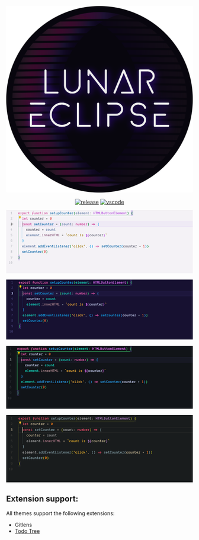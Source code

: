 <div align="center">
<img src="https://raw.githubusercontent.com/edheltzel/lunar-eclipse-for-visual-studio-code/master/images/icon__lunar-eclipse.png" alt="Lunar Eclipse icon"/>

[![release](https://img.shields.io/github/release/edheltzel/lunar-eclipse-for-visual-studio-code.svg?style=for-the-badge&logo=github&logoColor=white&colorA=101119&colorB=6D57FF)](https://github.com/edheltzel/lunar-eclipse-for-visual-studio-code/releases/latest)  [![vscode](https://img.shields.io/badge/VS_Code-v1.74+-373277.svg?style=for-the-badge&logo=microsoft&logoColor=white&colorA=101119&colorB=42557B)](https://code.visualstudio.com/updates/v1_30)

</div>

![lunar eclipse light](./images/lunar_eclipse_light--typescript.png)

![lunar eclipse](./images/lunar_eclipse--typescript.png)

![total lunar eclipse](./images/total_lunar_eclipse--typescript.png)

![total lunar eclipse](./images/golden_hour--typescript.png)



## Extension support:
All themes support the following extensions:
- Gitlens
- [Todo Tree](/docs/extension-support.md#todo-tree)
